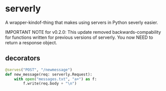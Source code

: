 # serverly

A wrapper-kindof-thing that makes using servers in Python severly easier.

IMPORTANT NOTE for v0.2.0: This update removed backwards-compability for functions written for previous versions of serverly. You now NEED to return a response object.

## decorators

```python
@serves("POST", "/newmessage")
def new_message(req: serverly.Request):
    with open("messages.txt", "a+") as f:
        f.write(req.body + "\n")
```
